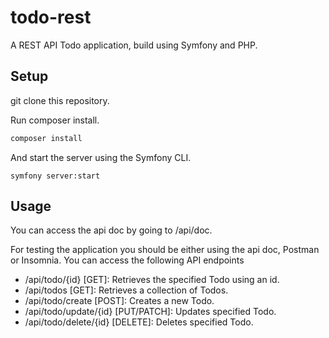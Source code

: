 # todo-rest

A REST API Todo application, build using Symfony and PHP.

## Setup
git clone this repository.

Run composer install.

```bash
composer install
```

And start the server using the Symfony CLI.

```
symfony server:start
```

## Usage
You can access the api doc by going to /api/doc.

For testing the application you should be either using the api doc, Postman or Insomnia. You can access the following API endpoints

- /api/todo/{id} [GET]: Retrieves the specified Todo using an id.
- /api/todos [GET]: Retrieves a collection of Todos.
- /api/todo/create [POST]: Creates a new Todo.
- /api/todo/update/{id} [PUT/PATCH]: Updates specified Todo.
- /api/todo/delete/{id} [DELETE]: Deletes specified Todo.